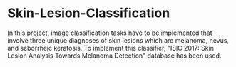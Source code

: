 # Skin-Lesion-Classification
In this project, image classification tasks have to be implemented that involve three unique diagnoses of skin lesions which are melanoma, nevus, and seborrheic keratosis. To implement this classifier, "ISIC 2017: Skin Lesion Analysis Towards Melanoma Detection" database has been used.
